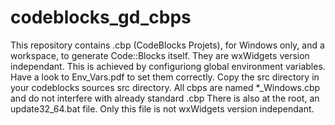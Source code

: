 # codeblocks_gd_cbps
This repository contains .cbp (CodeBlocks Projets), for Windows only, and a workspace, to generate Code::Blocks itself.
They are wxWidgets version independant.
This is achieved by configuriong global environment variables.
Have a look to Env_Vars.pdf to set them correctly.
Copy the src directory in your codeblocks sources src directory.
All cbps are named *_Windows.cbp and do not interfere with already standard .cbp
There is also at the root, an update32_64.bat file. Only this file is not wxWidgets version independant.
